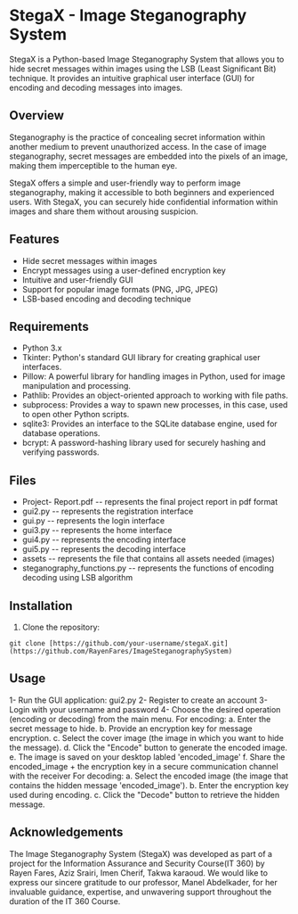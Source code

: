 # StegaX - Image Steganography System

StegaX is a Python-based Image Steganography System that allows you to hide secret messages within images using the LSB (Least Significant Bit) technique. It provides an intuitive graphical user interface (GUI) for encoding and decoding messages into images.

## Overview

Steganography is the practice of concealing secret information within another medium to prevent unauthorized access. In the case of image steganography, secret messages are embedded into the pixels of an image, making them imperceptible to the human eye.

StegaX offers a simple and user-friendly way to perform image steganography, making it accessible to both beginners and experienced users. With StegaX, you can securely hide confidential information within images and share them without arousing suspicion.

## Features

- Hide secret messages within images
- Encrypt messages using a user-defined encryption key
- Intuitive and user-friendly GUI
- Support for popular image formats (PNG, JPG, JPEG)
- LSB-based encoding and decoding technique

## Requirements

- Python 3.x
- Tkinter: Python's standard GUI library for creating graphical user interfaces.
- Pillow: A powerful library for handling images in Python, used for image manipulation and processing.
- Pathlib: Provides an object-oriented approach to working with file paths.
- subprocess: Provides a way to spawn new processes, in this case, used to open other Python scripts.
- sqlite3: Provides an interface to the SQLite database engine, used for database operations.
- bcrypt: A password-hashing library used for securely hashing and verifying passwords.

## Files
- Project- Report.pdf           -- represents the final project report in pdf format
- gui2.py                       -- represents the registration interface
- gui.py                        -- represents the login interface 
- gui3.py                       -- represents the home interface
- gui4.py                       -- represents the encoding interface
- gui5.py                       -- represents the decoding interface
- assets                        -- represents the file that contains all assets needed (images)
- steganography_functions.py    -- represents the functions of encoding decoding using LSB algorithm


## Installation

1. Clone the repository:

```shell
git clone [https://github.com/your-username/stegaX.git](https://github.com/RayenFares/ImageSteganographySystem)
```

## Usage

1- Run the GUI application: gui2.py
2- Register to create an account
3- Login with your username and password
4- Choose the desired operation (encoding or decoding) from the main menu.
  For encoding:
    a. Enter the secret message to hide.
    b. Provide an encryption key for message encryption.
    c. Select the cover image (the image in which you want to hide the message).
    d. Click the "Encode" button to generate the encoded image.
    e. The image is saved on your desktop labled 'encoded_image'
    f. Share the encoded_image + the encryption key in a secure communication channel with the receiver
  For decoding:
    a. Select the encoded image (the image that contains the hidden message 'encoded_image').
    b. Enter the encryption key used during encoding.
    c. Click the "Decode" button to retrieve the hidden message.
    
## Acknowledgements

The Image Steganography System (StegaX) was developed as part of a project for the Information Assurance and Security Course(IT 360) by Rayen Fares, Aziz Srairi, Imen Cherif, Takwa karaoud.
We would like to express our sincere gratitude to our professor, Manel Abdelkader, for her invaluable guidance, expertise, and unwavering support throughout the duration of the IT 360 Course. 
